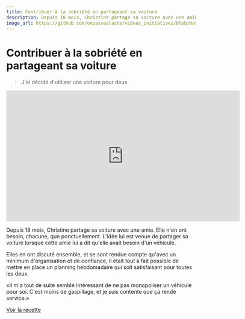 ```yaml
---
title: Contribuer à la sobriété en partageant sa voiture
description: Depuis 18 mois, Christine partage sa voiture avec une amie.
image_url: https://github.com/onpassealacte/videos_initiatives/blob/master/media/mutualiser_voiture.jpg?raw=true
---
```


# Contribuer à la sobriété en partageant sa voiture

> J'ai décidé d'utiliser une voiture pour deux 

<iframe src="https://player.vimeo.com/video/138948710" width="620" height="348" frameborder="0" webkitallowfullscreen mozallowfullscreen allowfullscreen></iframe>

Depuis 18 mois, Christine partage sa voiture avec une amie. Elle n'en ont besoin, chacune, que ponctuellement. L'idée lui est venue de partager sa voiture lorsque cette amie lui a dit qu'elle avait besoin d'un véhicule.

Elles en ont discuté ensemble, et se sont rendue compte qu'avec un minimum d'organisation et de confiance, il était tout à fait possible de mettre en place un planning hebdomadaire qui soit satisfaisant pour toutes les deux.

«Il m'a tout de suite semblé intéressant de ne pas monopoliser un véhicule pour soi. C'est moins de gaspillage, et je suis contente que ça rende service.»

[Voir la recette](http://www.onpassealacte.fr/recettes_coup_de_coeur_en_savoir_plus.php?r=83981966016)
